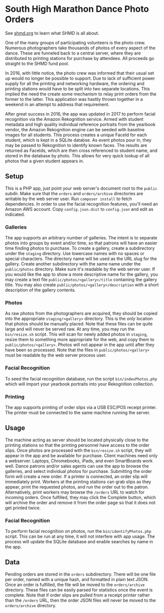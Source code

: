 # South High Marathon Dance Photo Orders

See [shmd.org](http://shmd.org) to learn what SHMD is all about.

One of the many groups of participating volunteers is the photo crew. Numerous
photographers take thousands of photos of every aspect of the dance. These are
funneled back to a central server, where they are distributed to printing
stations for purchase by attendees. All proceeds go straight to the SHMD fund
pool.

In 2016, with little notice, the photo crew was informed that their usual set
up would no longer be possible to support. Due to lack of sufficient power
supply for all the printing and networking hardware, the ordering and printing
stations would have to be split into two separate locations. This implied the
need the create some mechanism to relay print orders from the former to the
latter. This application was hastily thrown together in a weekend in an attempt
to address that requirement.

After great success in 2016, the app was updated in 2017 to perform facial
recognition via the Amazon Rekognition service. Armed with student metadata
and high quality individual reference portraits from the yearbook vendor, the
Amazon Rekognition engine can be seeded with baseline images for all students.
This process creates a unique FaceId for each student, which is kept in a
SQLite databse. As event photos pour in, they may be passed to Rekognition
to identify known faces. The results are returned as FaceIds, which are then
cross referenced to student name, and stored in the database by photo. This
allows for very quick lookup of all photos that a given student appears in.

## Setup

This is a PHP app, just point your web server's document root to the `public`
subdir. Make sure that the `orders` and `orders/archive` directories are
writable by the web server user. Run `composer install` to fetch dependencies.
In order to use the facial recognition features, you'll need an Amazon AWS
account. Copy `config.json.dist` to `config.json` and edit as indicated.

### Galleries

The app supports an arbitrary number of galleries. The intent is to separate
photos into groups by event and/or time, so that patrons will have an easier
time finding photos to purchase. To create a gallery, create a subdirectory
under the `staging` directory. Use lowercase names with no spaces or special
characters. The directory name will be used as the URL slug for the gallery.
Create another subdirectory with the same name under the `public/photos`
directory. Make sure it's readable by the web server user. If you would like
the app to show a more descriptive name for the gallery, you may create a text
file `public/photos/<gallery>/title` containing the  gallery title. You may
also create `public/photos/<gallery>/description` with a short description of
the gallery contents.

### Photos

As raw photos from the photographers are acquired, they should be copied into
the appropriate `staging/<gallery>` directory. This is the *only* location that
photos should be manually placed. Note that these files can be quite large and
will never be served raw. At any time, you may run the `bin/resize.sh` script.
This will scan for newly added photos in `staging`, resize them to something
more appropriate for the web, and copy them to `public/photos/<gallery>`.
Photos will not appear in the app until after they have been so processed.
Note that the files in `public/photos/<gallery>` must be readable by the web
server process user.

### Facial Recognition

To seed the facial recognition database, run the script `bin/indexPhotos.php`
which will import your yearbook portraits into your Rekognition collection.

### Printing

The app supports printing of order slips via a USB ESC/POS receipt printer.
The printer must be connected to the same machine running the server.

## Usage

The machine acting as server should be located physically close to the printing
stations so that the printing personnel have access to the order slips. Once
photos are processed with the `bin/resize.sh` script, they will appear in the
app and be available for purchase. Client machines need only a webserver.
Laptops, Chromebooks, iPads, and even SmartBoards work well. Dance patrons
and/or sales agents can use the app to browse the galleries, and select
individual photos for purchase. Submitting the order form will create a new
order. If a printer is connected, an order slip will immediately print. Workers
at the printing stations can grab slips as they appear, print the requested
photos, and run the order out to the patron. Alternatively, print workers may
browse the `/orders` URL to watch for incoming orders. Once fulfilled, they may
click the Complete button, which will archive the order and remove it from the
order page so that it does not get printed twice.

### Facial Recognition

To perform facial recognition on photos, run the `bin/identifyPhotos.php`
script. This can be run at any time, it will not interfere with app usage. The
process will update the SQLite database and enable searches by name in the app.

## Data

Pending orders are stored in the `orders` subdirectory. There will be one file
per order, named with a unique hash, and formatted in plain text JSON. Once an
order is fulfilled, the file will be moved to the `orders/archive` directory.
These files can be easily parsed for statistics once the event is complete.
Note that if order slips are pulled from a receipt printer rather than the
`/orders` URL, then the order JSON files will never be moved to the
`orders/archive` directory.
